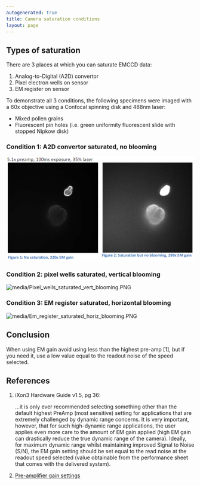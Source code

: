 ```yaml
---
autogenerated: true
title: Camera saturation conditions
layout: page
---
```


## Types of saturation

There are 3 places at which you can saturate EMCCD data:

1.  Analog-to-Digital (A2D) convertor
2.  Pixel electron wells on sensor
3.  EM register on sensor

To demonstrate all 3 conditions, the following specimens were imaged
with a 60x objective using a Confocal spinning disk and 488nm laser:

-   Mixed pollen grains
-   Fluorescent pin holes (i.e. green uniformity fluorescent slide with
    stopped Nipkow disk)

### Condition 1: A2D convertor saturated, no blooming

![](media/A2d_saturated_no_blooming.PNG "media/A2d_saturated_no_blooming.PNG")

### Condition 2: pixel wells saturated, vertical blooming

![](media/Pixel_wells_saturated_vert_blooming.PNG‎ "media/Pixel_wells_saturated_vert_blooming.PNG‎")

### Condition 3: EM register saturated, horizontal blooming

![](media/Em_register_saturated_horiz_blooming.PNG‎ "media/Em_register_saturated_horiz_blooming.PNG‎")

## Conclusion

When using EM gain avoid using less than the highest pre-amp \[1\], but
if you need it, use a low value equal to the readout noise of the speed
selected.

## References

1.  iXon3 Hardware Guide v1.5, pg 36:
      
    ...it is only ever recommended selecting something other than the
    default highest PreAmp (most sensitive) setting for applications
    that are extremely challenged by dynamic range concerns. It is very
    important, however, that for such high-dynamic range applications,
    the user applies even more care to the amount of EM gain applied
    (high EM gain can drastically reduce the true dynamic range of the
    camera). Ideally, for maximum dynamic range whilst maintaining
    improved Signal to Noise (S/N), the EM gain setting should be set
    equal to the read noise at the readout speed selected (value
    obtainable from the performance sheet that comes with the delivered
    system).
2.  [Pre-amplifier gain
    settings](http://www.andor.com/learning/digital_cameras/?docid=328)
